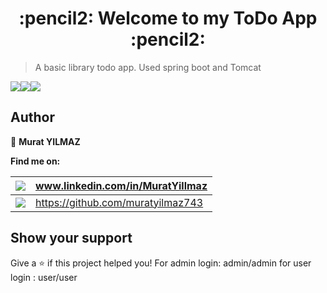 <h1 align="center">:pencil2: Welcome to my ToDo App :pencil2:</h1>
<p>
</p>


> A basic library todo app. Used spring boot and Tomcat

<img src= "https://img.shields.io/badge/Spring-6DB33F?style=for-the-badge&logo=spring&logoColor=white" /><img src= "https://img.shields.io/badge/MySQL-00000F?style=for-the-badge&logo=mysql&logoColor=white" /><img src= "https://img.shields.io/badge/Apache_Tomcat-F8DC75?style=for-the-badge&logo=apache-tomcat&logoColor=white" />

## Author

👤 **Murat YILMAZ**

**Find me on:**

| <img src="https://img.shields.io/badge/LinkedIn-0077B5?style=for-the-badge&logo=linkedin&logoColor=white" /> | www.linkedin.com/in/MuratYillmaz  |
| ------------------------------------------------------------ | --------------------------------- |
| <img src="https://img.shields.io/badge/GitHub-100000?style=for-the-badge&logo=github&logoColor=white" /> | https://github.com/muratyilmaz743 |



## Show your support

Give a ⭐️ if this project helped you!
For admin login: admin/admin
for user login : user/user
